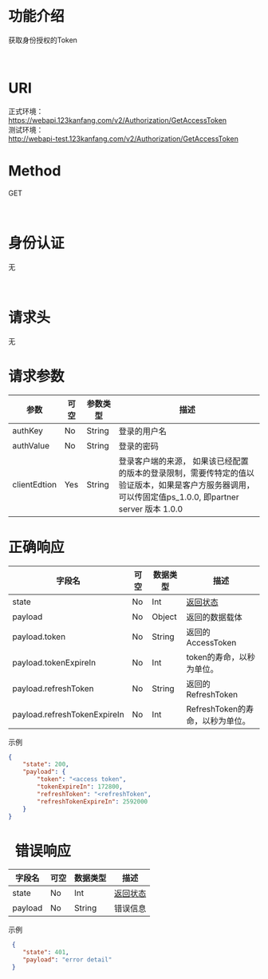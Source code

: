 ﻿功能介绍
========

获取身份授权的Token

 

URI
===
正式环境：  
https://webapi.123kanfang.com/v2/Authorization/GetAccessToken  
测试环境：  
http://webapi-test.123kanfang.com/v2/Authorization/GetAccessToken
 

Method
======

GET

 

身份认证
========
无

 

请求头
======
无

请求参数
========

| 参数  | 可空 | 参数类型 | 描述     |
|-----------|----------|--------------|--------------|
| authKey   | No       | String       | 登录的用户名 |
| authValue | No       | String       | 登录的密码   |
| clientEdtion | Yes   | String       | 登录客户端的来源， 如果该已经配置的版本的登录限制，需要传特定的值以验证版本，如果是客户方服务器调用，可以传固定值ps_1.0.0, 即partner server 版本 1.0.0 |

正确响应
========

| 字段名                   | 可空 | 数据类型 | 描述  |
|-------|----------|------|-----|
| state                        | No       | Int          | [返回状态](../Agreement/APIResponseState.md) |
| payload                      | No       | Object       | 返回的数据载体 |
| payload.token                | No       | String       | 返回的AccessToken |
| payload.tokenExpireIn        | No       | Int          | token的寿命，以秒为单位。|
| payload.refreshToken         | No       | String       | 返回的RefreshToken  |
| payload.refreshTokenExpireIn | No       | Int          | RefreshToken的寿命，以秒为单位。|

示例
``` json
{
    "state": 200,
    "payload": {
        "token": "<access token",
        "tokenExpireIn": 172800,
        "refreshToken": "<refreshToken",
        "refreshTokenExpireIn": 2592000
    }
}
```
 
错误响应
========

| 字段名 | 可空 | 数据类型 | 描述  |
|------------|----------|--------------|-------|
| state      | No       | Int          | [返回状态](../Agreement/APIResponseState.md) |
| payload    | No       | String       | 错误信息 |

示例
``` json
 {
    "state": 401,
    "payload": "error detail"
 }
```
